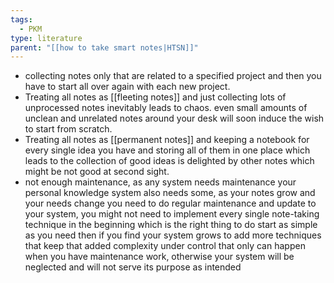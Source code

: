 ```yaml
---
tags:
  - PKM
type: literature
parent: "[[how to take smart notes|HTSN]]"
---
```

- collecting notes only that are related to a specified project and then you have to start all over again with each new project.
- Treating all notes as [[fleeting notes]] and just collecting lots of unprocessed notes inevitably leads to chaos. even small amounts of unclean and unrelated notes around your desk will soon induce the wish to start from scratch. 
- Treating all notes as [[permanent notes]] and keeping a notebook for every single idea you have and storing all of them in one place which leads to the collection of good ideas is delighted by other notes which might be not good at second sight.
- not enough maintenance, as any system needs maintenance your personal knowledge system also needs some, as your notes grow and your needs change you need to do regular maintenance and update to your system, you might not need to implement every single note-taking technique in the beginning which is the right thing to do start as simple as you need then if you find your system grows to add more techniques that keep that added complexity under control that only can happen when you have maintenance work, otherwise your system will be neglected and will not serve its purpose as intended

